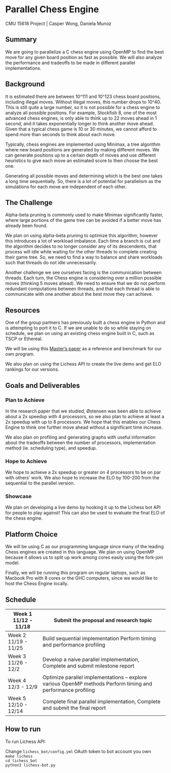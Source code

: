 # Parallel Chess Engine
CMU 15618 Project | Casper Wong, Daniela Munoz

## Summary
We are going to parallelize a C chess engine using OpenMP to find the best move for any given board position as fast as possible. We will also analyze the performance and tradeoffs to be made in different parallel implementations.

## Background
It is estimated there are between 10^111 and 10^123 chess board positions, including illegal moves. Without illegal moves, this number drops to 10^40. This is still quite a large number, so it is not possible for a chess engine to analyze all possible positions. For example, Stockfish 8, one of the most advanced chess engines, is only able to think up to 22 moves ahead in 1 second, and it takes exponentially longer to think another move ahead. Given that a typical chess game is 10 or 30 minutes, we cannot afford to spend more than seconds to think about each move.

Typically, chess engines are implemented using Minimax, a tree algorithm where new board positions are generated by making different moves. We can generate positions up to a certain depth of moves and use different heuristics to give each move an estimated score to then choose the best one. 

Generating all possible moves and determining which is the best one takes a long time sequentially. So, there is a lot of potential for parallelism as the simulations for each move are independent of each other. 

## The Challenge
Alpha-beta pruning is commonly used to make Minimax significantly faster, where large portions of the game tree can be avoided if a better move has already been found. 

We plan on using alpha-beta pruning to optimize this algorithm, however this introduces a lot of workload imbalance. Each time a branch is cut and the algorithm decides to no longer consider any of its descendents, that process will idle while waiting for the other threads to complete creating their game tree. So, we need to find a way to balance and share workloads such that threads do not idle unnecessarily. 

Another challenge we see ourselves facing is the communication between threads. Each turn, the Chess engine is considering over a million possible moves (thinking 5 moves ahead). We need to ensure that we do not perform redundant computations between threads, and that each thread is able to communicate with one another about the best move they can achieve. 

## Resources
One of the group partners has previously built a chess engine in Python and is attempting to port it to C. If we are unable to do so while staying on schedule, we plan on using an existing chess engine built in C, such as TSCP or Ethereal. 

We will be using this [Master’s paper](https://www.duo.uio.no/bitstream/handle/10852/53769/master.pdf) as a reference and benchmark for our own program. 

We also plan on using the Lichess API to create the live demo and get ELO rankings for our versions. 

## Goals and Deliverables
### Plan to Achieve
In the research paper that we studied, Østensen was been able to achieve about a 2x speedup with 4 processors, so we also plan to achieve at least a 2x speedup with up to 8 processors. We hope that this enables our Chess Engine to think one further move ahead without a significant time increase.

We also plan on profiling and generating graphs with useful information about the tradeoffs between the number of processors, implementation method (ie. scheduling type), and speedup. 

### Hope to Achieve
We hope to achieve a 2x speedup or greater on 4 processors to be on par with others’ work. We also hope to increase the ELO by 100-200 from the sequential to the parallel version.

### Showcase
We plan on developing a live demo by hooking it up to the Lichess bot API for people to play against! This can also be used to evaluate the final ELO of the chess engine. 

## Platform Choice
We will be using C as our programming language since many of the leading Chess engines are created in this language. We plan on using OpenMP because it allows us to split up work among cores easily using the fork-join model. 

Finally, we will be running this program on regular laptops, such as Macbook Pro with 8 cores or the GHC computers, since we would like to host the Chess Engine locally. 

## Schedule
| Week 1 11/12 - 11/18 | Submit the proposal and research topic                                                                       |
|----------------------|--------------------------------------------------------------------------------------------------------------|
| Week 2 11/19 - 11/25 | Build sequential implementation Perform timing and performance profiling                                     |
| Week 3 11/26 - 12/2  | Develop a naive parallel implementation, Complete and submit milestone report                                |
| Week 4 12/3 - 12/9   | Optimize parallel implementations – explore various OpenMP methods  Perform timing and performance profiling |
| Week 5 12/10 - 12/14 | Complete final parallel implementation, Complete and submit the final report                                 |

## How to run
To run Lichess API:

Change `lichess_bot/config.yml` OAuth token to bot account you own\
`make lichess` \
`cd lichess_bot` \
`python3 lichess-bot.py`